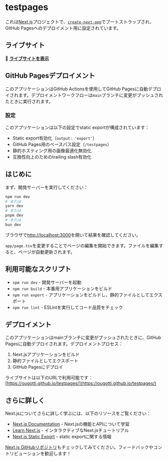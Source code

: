 # testpages

これは[Next.js](https://nextjs.org)プロジェクトで、[`create-next-app`](https://nextjs.org/docs/app/api-reference/cli/create-next-app)でブートストラップされ、GitHub Pagesへのデプロイメント用に設定されています。

## ライブサイト

🚀 **[ライブサイトを表示](https://ougotti.github.io/testpages/)**

## GitHub Pagesデプロイメント

このアプリケーションはGitHub Actionsを使用してGitHub Pagesに自動デプロイされます。デプロイメントワークフローは`main`ブランチに変更がプッシュされたときに実行されます。

### 設定

このアプリケーションは以下の設定でstatic exportが構成されています：
- Static export有効化（`output: 'export'`）
- GitHub Pages用のベースパス設定（`/testpages`）
- 静的ホスティング用の画像最適化無効化
- 互換性向上のためのtrailing slash有効化

## はじめに

まず、開発サーバーを実行してください：

```bash
npm run dev
# または
yarn dev
# または
pnpm dev
# または
bun dev
```

ブラウザで[http://localhost:3000](http://localhost:3000)を開いて結果を確認してください。

`app/page.tsx`を変更することでページの編集を開始できます。ファイルを編集すると、ページが自動更新されます。

## 利用可能なスクリプト

- `npm run dev` - 開発サーバーを起動
- `npm run build` - 本番用アプリケーションをビルド
- `npm run export` - アプリケーションをビルドし、静的ファイルとしてエクスポート
- `npm run lint` - ESLintを実行してコード品質をチェック

## デプロイメント

このアプリケーションはmainブランチに変更がプッシュされたときに、GitHub Pagesに自動デプロイされます。デプロイメントプロセス：

1. Next.jsアプリケーションをビルド
2. 静的ファイルとしてエクスポート
3. GitHub Pagesにデプロイ

ライブサイトは以下のURLで利用可能です：[https://ougotti.github.io/testpages/](https://ougotti.github.io/testpages/)

## さらに詳しく

Next.jsについてさらに詳しく学ぶには、以下のリソースをご覧ください：

- [Next.js Documentation](https://nextjs.org/docs) - Next.jsの機能とAPIについて学習
- [Learn Next.js](https://nextjs.org/learn) - インタラクティブなNext.jsチュートリアル
- [Next.js Static Export](https://nextjs.org/docs/app/building-your-application/deploying/static-exports) - static exportに関する情報

[Next.js GitHubリポジトリ](https://github.com/vercel/next.js)もチェックしてみてください。フィードバックやコントリビューションを歓迎します！
